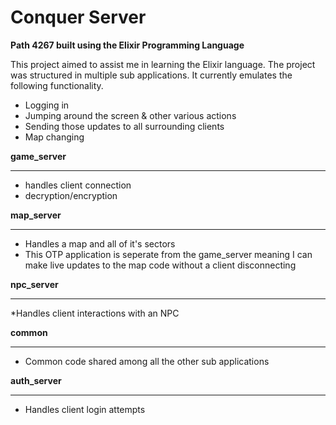 # Conquer Server

**Path 4267 built using the Elixir Programming Language**

This project aimed to assist me in learning the Elixir language.
The project was structured in multiple sub applications. It currently
emulates the following functionality.

* Logging in
* Jumping around the screen & other various actions
* Sending those updates to all surrounding clients
* Map changing

**game_server**
***
* handles client connection
* decryption/encryption

**map_server**
***
* Handles a map and all of it's sectors
* This OTP application is seperate from the game_server
meaning I can make live updates to the map code without a
client disconnecting

**npc_server**
***
*Handles client interactions with an NPC

**common**
***
* Common code shared among all the other sub applications

**auth_server**
***
* Handles client login attempts


